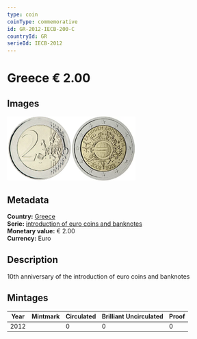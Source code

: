 ```yaml
---
type: coin
coinType: commemorative
id: GR-2012-IECB-200-C
countryId: GR
serieId: IECB-2012
---
```


# Greece € 2.00

## Images

<img src="../../Images/common-2007-200.webp" height="150" alt="Front image"><img src="Images/GR-2012-200.webp" height="150" alt="Back image">

## Metadata

**Country:** [Greece](../../Countries/Greece/index.md)\
**Serie:** [introduction of euro coins and banknotes](index.md)\
**Monetary value:** € 2.00\
**Currency:** Euro

## Description

10th anniversary of the introduction of euro coins and banknotes

## Mintages

| Year | Mintmark | Circulated | Brilliant Uncirculated | Proof |
| ---- | -------- | ---------- | ---------------------- | ----- |
| 2012 |  | 0| 0 | 0 |
